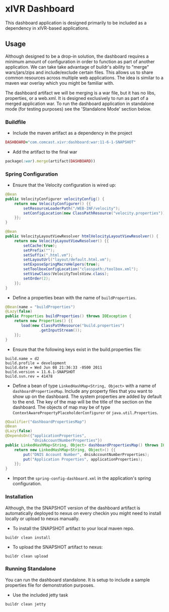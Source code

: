# xIVR Dashboard

This dashboard application is designed primarily to be included as a dependency in xIVR-based applications.  

## Usage

Although designed to be a drop-in solution, the dashboard requires a minimum amount of configuration in order to function as part of another application. We can take take advantage of buildr's ability to "merge" wars/jars/zips and include/exclude certain files. This allows us to share common resources across multiple web applications. The idea is similar to a maven war overlay which you might be familiar with.

The dashboard artifact we will be merging is a war file, but it has no libs, properties, or a web.xml. It is designed exclusively to run as part of a merged application war. To run the dashboard application in standalone mode (for testing purposes) see the 'Standalone Mode' section below. 

### Buildfile

* Include the maven artifact as a dependency in the project

```ruby
DASHBOARD="com.comcast.xivr:dashboard:war:11-6-1-SNAPSHOT"
```

* Add the artifact to the final war

```ruby
package(:war).merge(artifact(DASHBOARD))
```

### Spring Configuration

* Ensure that the Velocity configuration is wired up:

```java   
@Bean
public VelocityConfigurer velocityConfig() {
	return new VelocityConfigurer() {{
    	setResourceLoaderPath("/WEB-INF/velocity");
        setConfigLocation(new ClassPathResource("velocity.properties"));
    }};
}
```

```java   
@Bean
public VelocityLayoutViewResolver htmlVelocityLayoutViewResolver() {
    return new VelocityLayoutViewResolver() {{
        setCache(true);
        setPrefix("");
        setSuffix(".html.vm");
        setLayoutUrl("layout/default.html.vm");
        setExposeSpringMacroHelpers(true);
        setToolboxConfigLocation("classpath:/toolbox.xml");
        setViewClass(VelocityToolsView.class);
        setOrder(2);
    }};
}
```

* Define a properties bean with the name of `buildProperties`.

```java
@Bean(name = "buildProperties")
@Lazy(false)
public Properties buildProperties() throws IOException {
   	return new Properties() {{
       load(new ClassPathResource("build.properties")
               .getInputStream());
    }};
}
```

* Ensure that the following keys exist in the build.properties file:

```properties   
build.name = d2
build.profile = development
build.date = Wed Jun 08 21:36:33 -0500 2011
build.version = 11.6.1-SNAPSHOT
build.svn.rev = 41478
```
 	
* Define a bean of type `LinkedHashMap<String, Object>` with a name of `dashboardPropertiesMap`. Include any property files that you want to show up on the dashboard. The system properties are added by default to the end. The key of the map will be the title of the section on the dashboard. The objects of map may be of type `ContextAwarePropertyPlaceholderConfigurer` or `java.util.Properties`.

```java   
@Qualifier("dashboardPropertiesMap")
@Bean
@Lazy(false)
@DependsOn({"applicationProperties",
            "dnisAccountNumberProperties"})
public LinkedHashMap<String, Object> dashboardPropertiesMap() throws IOException {
    return new LinkedHashMap<String, Object>() {{
        put("DNIS Account Number", dnisAccountNumberProperties);
        put("Application Properties", applicationProperties);
    }};
}
```
	
* Import the `spring-config-dashboard.xml` in the application's spring configuration.

### Installation

Although, the the SNAPSHOT version of the dashboard artifact is automatically deployed to nexus on every checkin you might need to install locally or upload to nexus manually.  

* To install the SNAPSHOT artifact to your local maven repo.

`buildr clean install`

* To upload the SNAPSHOT artifact to nexus:

`buildr clean upload`

### Running Standalone

You can run the dashboard standalone. It is setup to include a sample properties file for demonstration purposes.

* Use the included jetty task

`buildr clean jetty`
